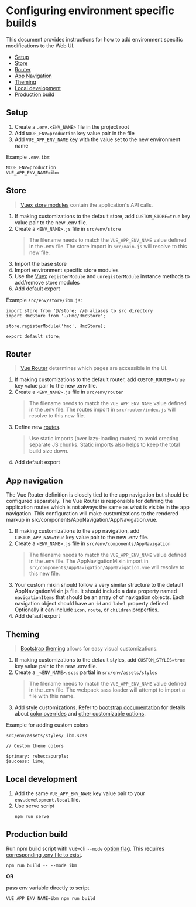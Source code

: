 # Configuring environment specific builds

This document provides instructions for how to add environment specific
modifications to the Web UI.

- [Setup](#setup)
- [Store](#store)
- [Router](#router)
- [App Navigation](#app-navigation)
- [Theming](#theming)
- [Local development](#local-development)
- [Production build](#production-build)

## Setup

1. Create a `.env.<ENV_NAME>` file in the project root
2. Add `NODE_ENV=production` key value pair in the file
3. Add `VUE_APP_ENV_NAME` key with the value set to the new environment name

Example `.env.ibm`:

```
NODE_ENV=production
VUE_APP_ENV_NAME=ibm
```

## Store

> [Vuex store modules](https://vuex.vuejs.org/guide/modules.html) contain the
> application's API calls.

1. If making customizations to the default store, add `CUSTOM_STORE=true` key
   value pair to the new .env file.
2. Create a `<ENV_NAME>.js` file in `src/env/store`
    > The filename needs to match the `VUE_APP_ENV_NAME` value defined in the
    > .env file. The store import in `src/main.js` will resolve to this new
    > file.
3. Import the base store
4. Import environment specific store modules
5. Use the [Vuex](https://vuex.vuejs.org/api/#registermodule) `registerModule`
   and `unregisterModule` instance methods to add/remove store modules
6. Add default export

Example `src/env/store/ibm.js`:

```
import store from '@/store; //@ aliases to src directory
import HmcStore from './Hmc/HmcStore';

store.registerModule('hmc', HmcStore);

export default store;
```

## Router

> [Vue Router](https://router.vuejs.org/guide/) determines which pages are
> accessible in the UI.

1. If making customizations to the default router, add `CUSTOM_ROUTER=true` key
   value pair to the new .env file.
2. Create a `<ENV_NAME>.js` file in `src/env/router`
    > The filename needs to match the `VUE_APP_ENV_NAME` value defined in the
    > .env file. The routes import in `src/router/index.js` will resolve to this
    > new file.
3. Define new [routes](https://router.vuejs.org/api/#routes).
    > Use static imports (over lazy-loading routes) to avoid creating separate
    > JS chunks. Static imports also helps to keep the total build size down.
4. Add default export

## App navigation

The Vue Router definition is closely tied to the app navigation but should be
configured separately. The Vue Router is responsible for defining the
application routes which is not always the same as what is visible in the app
navigation. This configuration will make customizations to the rendered markup
in src/components/AppNavigation/AppNavigation.vue.

1. If making customizations to the app navigation, add `CUSTOM_APP_NAV=true` key
   value pair to the new .env file.
2. Create a `<ENV_NAME>.js` file in `src/env/components/AppNavigation`
    > The filename needs to match the `VUE_APP_ENV_NAME` value defined in the
    > .env file. The AppNavigationMixin import in
    > `src/components/AppNavigation/AppNavigation.vue` will resolve to this new
    > file.
3. Your custom mixin should follow a very similar structure to the default
   AppNavigationMixin.js file. It should include a data property named
   `navigationItems` that should be an array of of navigation objects. Each
   navigation object should have an `id` and `label` property defined.
   Optionally it can include `icon`, `route`, or `children` properties.
4. Add default export

## Theming

>[Bootstrap theming](https://getbootstrap.com/docs/4.5/getting-started/theming/)
>allows for easy visual customizations.

1. If making customizations to the default styles, add `CUSTOM_STYLES=true` key
   value pair to the new .env file.
2. Create a `_<ENV_NAME>.scss` partial in `src/env/assets/styles`
    > The filename needs to match the `VUE_APP_ENV_NAME` value defined in the
    > .env file. The webpack sass loader will attempt to import a file with this
    > name.
3. Add style customizations. Refer to [bootstrap
   documentation](https://getbootstrap.com/docs/4.5/getting-started/theming/)
   for details about [color
   overrides](https://getbootstrap.com/docs/4.5/getting-started/theming/#variable-defaults)
   and [other customizable
   options](https://getbootstrap.com/docs/4.5/getting-started/theming/#sass-options).

Example for adding custom colors

`src/env/assets/styles/_ibm.scss`

```
// Custom theme colors

$primary: rebeccapurple;
$success: lime;
```

## Local development

1. Add the same `VUE_APP_ENV_NAME` key value pair to your
   `env.development.local` file.
2. Use serve script
    ```
    npm run serve
    ```

## Production build

Run npm build script with vue-cli `--mode` [option
flag](https://cli.vuejs.org/guide/mode-and-env.html#modes). This requires
[corresponding .env file to exist](#setup).


```
npm run build -- --mode ibm
```


**OR**

pass env variable directly to script

```
VUE_APP_ENV_NAME=ibm npm run build
```